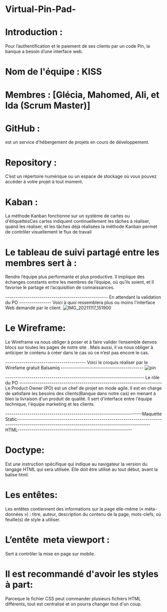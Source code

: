 # Virtual-Pin-Pad-
# Introduction :
Pour l’authentification et le paiement de ses clients par un code Pin, la banque a besoin d’une interface web.

# Nom de l'équipe : KISS

# Membres : [Glécia, Mahomed, Ali, et Ida (Scrum Master)]

# GitHub :
est un service d'hébergement de projets en cours de développement.

# Repository :   
C’est un répertoire numérique ou un espace de stockage où vous pouvez accéder à votre projet à tout moment.

# Kaban : 
La méthode Kanban fonctionne sur un système de cartes ou d'étiquettesCes cartes indiquent continuellement les tâches à réaliser, quand les réaliser, et les tâches déjà réalisées la méthode Kanban permet de contrôler visuellement le flux de travail 

# Le tableau de suivi partagé entre les membres sert à :
Rendre l’équipe plus performante et plus productive. Il implique des échanges constants entre les membres de l’équipe, où qu’ils soient, et Il favorise le partage et l’acquisition de connaissances.

--------------------------------------------------- En attendant la validation du PO ----------------
Voici à quoi ressemblera plus ou moins l'interface Web demandé par le client.
![IMG_20211117_151900](https://user-images.githubusercontent.com/94376545/142249909-ee35ac9e-5c57-4bfc-8db1-442cd501a1f0.jpg)

# Le Wireframe:
 Le Wireframe va nous obliger à poser et à faire valider l’ensemble denvos blocs sur toutes les pages de notre site .
 Mais aussi, il va nous obliger à anticiper le contenu à créer dans le cas où ce n’est pas encore le cas.
 
 ---------------------------------------- Voici le croquis réaliser par le Wirefame gratuit Balsamiq ----------------------------------------- 
![pin](https://user-images.githubusercontent.com/94376545/142257720-d3ae8a16-2cc4-4237-998a-f442ad48fa28.png)

--------------------------------------------------------------------- Le rôle du PO -----------------------------------------------------------------------
Le Product Owner (PO) est un chef de projet en mode agile. Il est en charge de satisfaire les besoins des clients(Banque dans notre cas) en menant à bien la livraison d'un produit de qualité. Il sert d'interface entre l'équipe technique, l'équipe marketing et les clients.

--------------------------------------------------------------------Maquette Static------------------------------------------------------------------------
------------------------------------------------------------------------HTML---------------------------------------------------------
# Doctype:
Est une instruction spécifique qui indique au navigateur la version du langage HTML qui sera utilisée. Elle doit être utilisé au tout début, avant la balise html. 
# Les entêtes:
Les entêtes contiennent des informations sur la page elle-même (« méta-données ») : titre, auteur, description du contenu de la page, mots-clefs, où feuille(s) de style à utiliser.
# L’entête  meta viewport :
Sert à contrôler la mise en page sur mobile.
# Il est recommandé d'avoir les styles à part:
Parceque le fichier CSS peut commander plusieurs fichiers HTML différents, tout est centralisé et on pourra changer tout d'un coup.

